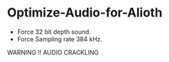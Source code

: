 # Optimize-Audio-for-Alioth

* Force 32 bit depth sound.
* Force Sampling rate 384 kHz.

WARNING !! AUDIO CRACKLING
